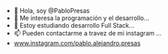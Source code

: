 - 👋 Hola, soy @PabloPresas
- 👀 Me interesa la programación y el desarrollo...
- 🌱 Estoy estudiando desarrollo Full Stack...
- 📫 Pueden contactarme a travez de mi instagram ...
- www.instagram.com/pablo.alejandro.presas

<!---
PabloPresas/PabloPresas is a ✨ special ✨ repository because its `README.md` (this file) appears on your GitHub profile.
You can click the Preview link to take a look at your changes.
--->
